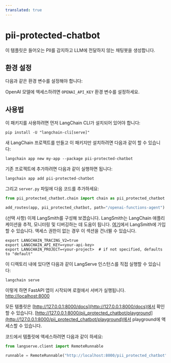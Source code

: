 ```yaml
---
translated: true
---
```


# pii-protected-chatbot

이 템플릿은 들어오는 PII를 감지하고 LLM에 전달하지 않는 채팅봇을 생성합니다.

## 환경 설정

다음과 같은 환경 변수를 설정해야 합니다:

OpenAI 모델에 액세스하려면 `OPENAI_API_KEY` 환경 변수를 설정하세요.

## 사용법

이 패키지를 사용하려면 먼저 LangChain CLI가 설치되어 있어야 합니다:

```shell
pip install -U "langchain-cli[serve]"
```

새 LangChain 프로젝트를 만들고 이 패키지만 설치하려면 다음과 같이 할 수 있습니다:

```shell
langchain app new my-app --package pii-protected-chatbot
```

기존 프로젝트에 추가하려면 다음과 같이 실행하면 됩니다:

```shell
langchain app add pii-protected-chatbot
```

그리고 `server.py` 파일에 다음 코드를 추가하세요:

```python
from pii_protected_chatbot.chain import chain as pii_protected_chatbot

add_routes(app, pii_protected_chatbot, path="/openai-functions-agent")
```

(선택 사항) 이제 LangSmith를 구성해 보겠습니다.
LangSmith는 LangChain 애플리케이션을 추적, 모니터링 및 디버깅하는 데 도움이 됩니다.
[여기](https://smith.langchain.com/)에서 LangSmith에 가입할 수 있습니다.
액세스 권한이 없는 경우 이 섹션을 건너뛸 수 있습니다.

```shell
export LANGCHAIN_TRACING_V2=true
export LANGCHAIN_API_KEY=<your-api-key>
export LANGCHAIN_PROJECT=<your-project>  # if not specified, defaults to "default"
```

이 디렉토리 내에 있다면 다음과 같이 LangServe 인스턴스를 직접 실행할 수 있습니다:

```shell
langchain serve
```

이렇게 하면 FastAPI 앱이 시작되며 로컬에서 서버가 실행됩니다.
[http://localhost:8000](http://localhost:8000)

모든 템플릿은 [http://127.0.0.1:8000/docs](http://127.0.0.1:8000/docs)에서 확인할 수 있습니다.
[http://127.0.0.1:8000/pii_protected_chatbot/playground](http://127.0.0.1:8000/pii_protected_chatbot/playground)에서 playground에 액세스할 수 있습니다.

코드에서 템플릿에 액세스하려면 다음과 같이 하세요:

```python
from langserve.client import RemoteRunnable

runnable = RemoteRunnable("http://localhost:8000/pii_protected_chatbot")
```
